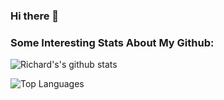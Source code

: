 ### Hi there 👋
### Some Interesting Stats About My Github:

![Richard's's github stats](https://github-readme-stats.vercel.app/api?username=richardstone307&show_icons=true&theme=radical&count_private=true)

![Top Languages](https://github-readme-stats.vercel.app/api/top-langs/?username=richardstone307&layout=compact&theme=radical)

